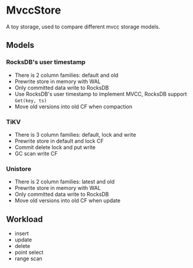 # MvccStore

A toy storage, used to compare different mvcc storage models.

## Models

### RocksDB's user timestamp

- There is 2 column families: default and old
- Prewrite store in memory with WAL
- Only committed data write to RocksDB
- Use RocksDB's user timestamp to implement MVCC, RocksDB support `Get(key, ts)`
- Move old versions into old CF when compaction

### TiKV
- There is 3 column families: default, lock and write
- Prewrite store in default and lock CF
- Commit delete lock and put write
- GC scan write CF

### Unistore
- There is 2 column families: latest and old
- Prewrite store in memory with WAL
- Only committed data write to RocksDB
- Move old versions into old CF when update


## Workload
- insert
- update
- delete
- point select
- range scan
